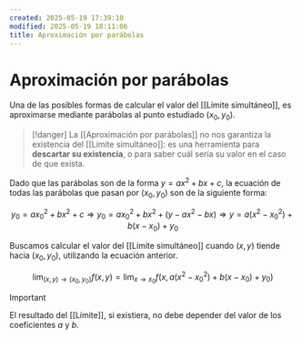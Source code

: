 ```yaml
---
created: 2025-05-19 17:39:10
modified: 2025-05-19 18:11:06
title: Aproximación por parábolas
---
```


# Aproximación por parábolas

Una de las posibles formas de calcular el valor del [[Límite simultáneo]], es aproximarse mediante parábolas al punto estudiado $(x_0, y_0)$.

> [!danger]
> La [[Aproximación por parábolas]] no nos garantiza la existencia del [[Límite simultáneo]]: es una herramienta para **descartar su existencia**, o para saber cuál sería su valor en el caso de que exista.

Dado que las parábolas son de la forma $y = ax^2 + bx + c$, la ecuación de todas las parábolas que pasan por $(x_0, y_0)$ son de la siguiente forma:

$$
y_0 = ax_0^2 + bx^2 + c
\Rightarrow
y_0 = ax_0^2 + bx^2 + \left( y - ax^2 - bx \right)
\Rightarrow
y = a \left( x^2 - x_0^2 \right) + b \left( x - x_0 \right) + y_0
$$

Buscamos calcular el valor del [[Límite simultáneo]] cuando $(x, y)$ tiende hacia $(x_0, y_0)$, utilizando la ecuación anterior.

$$
\lim_{(x, y) \to (x_0, y_0)} f(x, y) =
\lim_{x \to x_0} f(x, a \left( x^2 - x_0^2 \right) + b \left( x - x_0 \right) + y_0)
$$

> [!important]
> El resultado del [[Límite]], si existiera, no debe depender del valor de los coeficientes $a$ y $b$.
